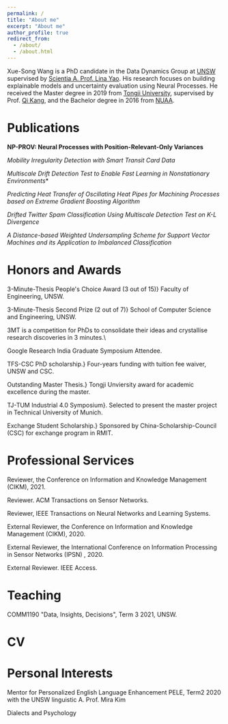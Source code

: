 ```yaml
---
permalink: /
title: "About me"
excerpt: "About me"
author_profile: true
redirect_from: 
  - /about/
  - /about.html
---
```

Xue-Song Wang is a PhD candidate in the Data Dynamics Group at [UNSW](https://www.unsw.edu.au/) 
supervised by [Scientia A. Prof. Lina Yao](https://www.linayao.com/).
His research focuses on building explainable models and uncertainty evaluation using Neural Processes. 
He received the Master degree in 2019 from [Tongji University](https://en.tongji.edu.cn/), supervised by Prof. [Qi Kang](https://scholar.google.com/citations?user=t8K4P4wAAAAJ&hl=en&oi=ao),
and the Bachelor degree in 2016 from [NUAA](http://nuaa.edu.cn/).

Publications
======
**NP-PROV: Neural Processes with Position-Relevant-Only Variances**

*Mobility Irregularity Detection with Smart Transit Card Data*

*Multiscale Drift Detection Test to Enable Fast Learning in Nonstationary Environments**

*Predicting Heat Transfer of Oscillating Heat Pipes for Machining Processes based on Extreme Gradient Boosting Algorithm*

*Drifted Twitter Spam Classification Using Multiscale Detection Test on K-L Divergence*

*A Distance-based Weighted Undersampling Scheme for Support Vector Machines and its Application to Imbalanced Classification*

Honors and Awards
======

3-Minute-Thesis People's Choice Award (3 out of 15)} Faculty of Engineering, UNSW.

3-Minute-Thesis Second Prize (2 out of 7)} School of Computer Science and Engineering, UNSW.


3MT is a competition for PhDs to consolidate their ideas and crystallise research discoveries in 3 minutes.\\

Google Research India Graduate Symposium Attendee.

TFS-CSC PhD scholarship.} Four-years funding with tuition fee waiver, UNSW and CSC.

Outstanding Master Thesis.} Tongji Unviersity award for academic excellence during the master.

TJ-TUM Industrial 4.0 Symposium}. Selected to present the master project in Technical University of Munich.

Exchange Student Scholarship.} Sponsored by China-Scholarship-Council (CSC) for exchange program in RMIT.

Professional Services
======

Reviewer, the Conference on Information and Knowledge Management (CIKM), 2021.

Reviewer. ACM Transactions on Sensor Networks.

Reviewer, IEEE Transactions on Neural Networks and Learning Systems.

External Reviewer, the Conference on Information and Knowledge Management (CIKM), 2020.

External Reviewer, the International Conference on Information Processing in Sensor Networks (IPSN) , 2020.

External Reviewer. IEEE Access.

Teaching
=======
COMM1190 "Data, Insights, Decisions", Term 3 2021, UNSW.

CV
=======

Personal Interests
=======
Mentor for Personalized English Language Enhancement PELE, Term2  2020 with the UNSW linguistic A. Prof. Mira Kim

Dialects and Psychology

